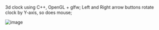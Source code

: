 3d clock using C++, OpenGL + glfw;
Left and Right arrow buttons rotate clock by Y-axis, so does mouse;

![image](https://github.com/Bleonov98/Clock3D/assets/90385681/4cc0d577-9d1c-4ca6-b97d-2eda197b814a)
